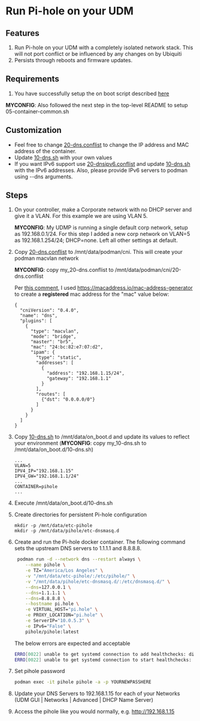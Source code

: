 # Run Pi-hole on your UDM

## Features

1. Run Pi-hole on your UDM with a completely isolated network stack.  This will not port conflict or be influenced by any changes on by Ubiquiti
2. Persists through reboots and firmware updates.

## Requirements

1. You have successfully setup the on boot script described [here](https://github.com/boostchicken/udm-utilities/tree/master/on-boot-script)

**MYCONFIG**: Also followed the next step in the top-level README to setup 05-container-common.sh 

## Customization

* Feel free to change [20-dns.conflist](../cni-plugins/20-dns.conflist) to change the IP address and MAC address of the container.
* Update [10-dns.sh](../dns-common/on_boot.d/10-dns.sh) with your own values
* If you want IPv6 support use [20-dnsipv6.conflist](../cni-plugins/20-dnsipv6.conflist) and update [10-dns.sh](../dns-common/on_boot.d/10-dns.sh) with the IPv6 addresses. Also, please provide IPv6 servers to podman using --dns arguments.

## Steps

1. On your controller, make a Corporate network with no DHCP server and give it a VLAN. For this example we are using VLAN 5.

    **MYCONFIG**: My UDMP is running a single default corp network, setup as 192.168.0.1/24. For this step I added a new corp network on VLAN=5 as 192.168.1.254/24; DHCP=none. Left all other settings at default.

2. Copy [20-dns.conflist](../cni-plugins/20-dns.conflist) to /mnt/data/podman/cni.  This will create your podman macvlan network

    **MYCONFIG**: copy my_20-dns.conflist to /mnt/data/podman/cni/20-dns.conflist

    Per [this comment](https://old.reddit.com/r/Ubiquiti/comments/lkwpox/following_boostchickens_awesome_config_for/gnnus3o/), I used https://macaddress.io/mac-address-generator to create a **registered** mac address for the "mac" value below:

    ```
    {
      "cniVersion": "0.4.0",
      "name": "dns",
      "plugins": [
        {
          "type": "macvlan",
          "mode": "bridge",
          "master": "br5",
          "mac": "24:bc:82:e7:07:d2",
          "ipam": {
            "type": "static",
            "addresses": [
              {
                "address": "192.168.1.15/24",
                "gateway": "192.168.1.1"
              }
            ],
            "routes": [
              {"dst": "0.0.0.0/0"}
            ]
          }
        }
      ]
    }
    ```


3. Copy [10-dns.sh](../dns-common/on_boot.d/10-dns.sh) to /mnt/data/on_boot.d and update its values to reflect your environment (**MYCONFIG**: copy my_10-dns.sh to /mnt/data/on_boot.d/10-dns.sh)

   ```
   ...
   VLAN=5
   IPV4_IP="192.168.1.15"
   IPV4_GW="192.168.1.1/24"
   ...
   CONTAINER=pihole
   ...
   ```   

4. Execute /mnt/data/on_boot.d/10-dns.sh
5. Create directories for persistent Pi-hole configuration

   ```
   mkdir -p /mnt/data/etc-pihole
   mkdir -p /mnt/data/pihole/etc-dnsmasq.d
   ```
   
6. Create and run the Pi-hole docker container. The following command sets the upstream DNS servers to 1.1.1.1 and 8.8.8.8.

    ```sh
     podman run -d --network dns --restart always \
        --name pihole \
        -e TZ="America/Los Angeles" \
        -v "/mnt/data/etc-pihole/:/etc/pihole/" \
        -v "/mnt/data/pihole/etc-dnsmasq.d/:/etc/dnsmasq.d/" \
        --dns=127.0.0.1 \
        --dns=1.1.1.1 \
        --dns=8.8.8.8 \
        --hostname pi.hole \
        -e VIRTUAL_HOST="pi.hole" \
        -e PROXY_LOCATION="pi.hole" \
        -e ServerIP="10.0.5.3" \
        -e IPv6="False" \
        pihole/pihole:latest
    ```

    The below errors are expected and acceptable

    ```sh
    ERRO[0022] unable to get systemd connection to add healthchecks: dial unix /run/systemd/private: connect: no such file or directory
    ERRO[0022] unable to get systemd connection to start healthchecks: dial unix /run/systemd/private: connect: no such file or directory
    ```

6. Set pihole password

    ```sh
    podman exec -it pihole pihole -a -p YOURNEWPASSHERE
    ```

7. Update your DNS Servers to 192.168.1.15 for each of your Networks (UDM GUI | Networks | Advanced | DHCP Name Server)
8. Access the pihole like you would normally, e.g. http://192.168.1.15
